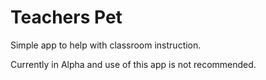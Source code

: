 Teachers Pet
============

Simple app to help with classroom instruction.

Currently in Alpha and use of this app is not recommended.